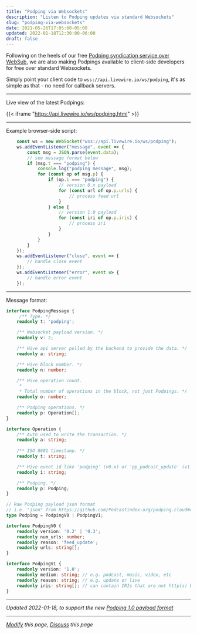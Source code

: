 ```yaml
---
title: "Podping via Websockets"
description: "Listen to Podping updates via standard Websockets"
slug: "podping-via-websockets"
date: 2021-05-26T17:05:00-05:00
updated: 2022-01-18T12:30:00-06:00
draft: false
---
```


Following on the heels of our free [Podping syndication service over WebSub](/podping-via-websub), we are also making Podpings available to client-side developers for free over standard Websockets.

Simply point your client code to `wss://api.livewire.io/ws/podping`, it's as simple as that - no need for callback servers.

---

Live view of the latest Podpings:

{{< iframe "https://api.livewire.io/ws/podping.html" >}}

---

Example browser-side script:
```javascript
    const ws = new WebSocket("wss://api.livewire.io/ws/podping");
    ws.addEventListener("message", event => {
        const msg = JSON.parse(event.data);
        // see message format below
        if (msg.t === "podping") {
            console.log("podping message", msg);
            for (const op of msg.p) {
                if (op.i === "podping") {
                    // version 0.x payload
                    for (const url of op.p.urls) {
                        // process feed url
                    }
                } else {
                    // version 1.0 payload
                    for (const iri of op.p.iris) {
                        // process iri
                    }
                }
            }
        }
    });
    ws.addEventListener("close", event => {
        // handle close event
    });
    ws.addEventListener("error", event => {
        // handle error event
    });
```

---

Message format:
```typescript
interface PodpingMessage {
     /** Type. */ 
    readonly t: 'podping';

    /** Websocket payload version. */ 
    readonly v: 2;

    /** Hive api server polled by the backend to provide the data. */ 
    readonly a: string;

    /** Hive block number. */ 
    readonly n: number;

    /** Hive operation count.
     * 
     * Total number of operations in the block, not just Podpings. */ 
    readonly o: number;

    /** Podping operations. */
    readonly p: Operation[];
}

interface Operation {
    /** Auth used to write the transaction. */ 
    readonly a: string;
    
    /** ISO 8601 timestamp. */
    readonly t: string;

    /** Hive event id like 'podping' (v0.x) or 'pp_podcast_update' (v1.0) */
    readonly i: string;

    /** Podping. */
    readonly p: Podping;
}

// Raw Podping payload json format
// i.e. "json" from https://github.com/Podcastindex-org/podping.cloud#what-it-does
type Podping = PodpingV0 | PodpingV1;

interface PodpingV0 {
    readonly version: '0.2' | '0.3';
    readonly num_urls: number;
    readonly reason: 'feed_update';
    readonly urls: string[];
}

interface PodpingV1 {
    readonly version: '1.0';
    readonly medium: string; // e.g. podcast, music, video, etc
    readonly reason: string; // e.g. update or live
    readonly iris: string[]; // can contain IRIs that are not http(s) URLs
}

```

---
*Updated 2022-01-18, to support the new [Podping 1.0 payload format](https://write.agates.io/podcasting-2-0-evolution-of-podping#definition)*

---

*[Modify](https://github.com/skymethod/livewire-web/blob/master/content/posts/podping-via-websockets.md) this page, [Discuss](https://github.com/skymethod/livewire-web/discussions) this page*
